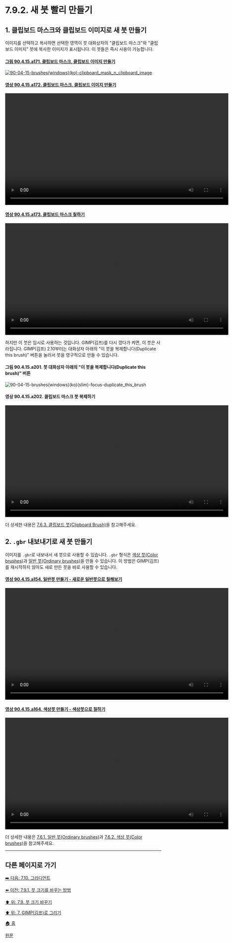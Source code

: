 # 7.9.2. 새 붓 빨리 만들기

## 1. 클립보드 마스크와 클립보드 이미지로 새 붓 만들기
이미지를 선택하고 복사하면 선택한 영역이 붓 대화상자의 "클립보드 마스크"와 "클립보드 이미지" 붓에 복사한 이미지가 표시됩니다. 이 붓들은 즉시 사용이 가능합니다.

#### [그림 90.4.15.a171. 클립보드 마스크, 클립보드 이미지 만들기](https://wonder13662.github.io/gimp/2.10.36_ko/90-04-15-brushes.html#%EA%B7%B8%EB%A6%BC-90415a171-%ED%81%B4%EB%A6%BD%EB%B3%B4%EB%93%9C-%EB%A7%88%EC%8A%A4%ED%81%AC-%ED%81%B4%EB%A6%BD%EB%B3%B4%EB%93%9C-%EC%9D%B4%EB%AF%B8%EC%A7%80-%EB%A7%8C%EB%93%A4%EA%B8%B0)
[![90-04-15-brushes(windows)(ko)-clipboard_mask_n_clipboard_image](https://github.com/wonder13662/gimp/assets/15767104/302a8b30-c573-4bc4-b512-08e93d821f87)](https://wonder13662.github.io/gimp/2.10.36_ko/90-04-15-brushes.html#%EA%B7%B8%EB%A6%BC-90415a171-%ED%81%B4%EB%A6%BD%EB%B3%B4%EB%93%9C-%EB%A7%88%EC%8A%A4%ED%81%AC-%ED%81%B4%EB%A6%BD%EB%B3%B4%EB%93%9C-%EC%9D%B4%EB%AF%B8%EC%A7%80-%EB%A7%8C%EB%93%A4%EA%B8%B0)

#### [영상 90.4.15.a172. 클립보드 마스크, 클립보드 이미지 만들기](https://wonder13662.github.io/gimp/2.10.36_ko/90-04-15-brushes.html#%EC%98%81%EC%83%81-90415a172-%ED%81%B4%EB%A6%BD%EB%B3%B4%EB%93%9C-%EB%A7%88%EC%8A%A4%ED%81%AC-%ED%81%B4%EB%A6%BD%EB%B3%B4%EB%93%9C-%EC%9D%B4%EB%AF%B8%EC%A7%80-%EB%A7%8C%EB%93%A4%EA%B8%B0)
<video controls="controls" width="720" src="https://github.com/wonder13662/gimp/assets/15767104/eb75db8d-7c74-40a2-a398-26c67299874c"></video>

#### [영상 90.4.15.a173. 클립보드 마스크 칠하기](https://wonder13662.github.io/gimp/2.10.36_ko/90-04-15-brushes.html#%EC%98%81%EC%83%81-90415a173-%ED%81%B4%EB%A6%BD%EB%B3%B4%EB%93%9C-%EB%A7%88%EC%8A%A4%ED%81%AC-%EC%B9%A0%ED%95%98%EA%B8%B0)
<video controls="controls" width="720" src="https://github.com/wonder13662/gimp/assets/15767104/7e116df4-d25e-48bc-8465-16d10da6b676"></video>

하지만 이 붓은 임시로 사용하는 것입니다. GIMP(김프)를 다시 껐다가 켜면, 이 붓은 사라집니다. GIMP(김프) 2.10부터는 대화상자 아래의 "이 붓을 복제합니다(Duplicate this brush)" 버튼을 눌러서 붓을 영구적으로 만들 수 있습니다.

#### 그림 90.4.15.a201. 붓 대화상자 아래의 "이 붓을 복제합니다(Duplicate this brush)" 버튼
![90-04-15-brushes(windows)(ko)(slim)-focus-duplicate_this_brush](https://github.com/wonder13662/gimp/assets/15767104/8433834e-aeb8-484d-a33e-ed37d4e2b5a1)

#### 영상 90.4.15.a202. 클립보드 마스크 붓 복제하기
<video controls="controls" width="720" src="https://github.com/wonder13662/gimp/assets/15767104/22d0ee6c-82f1-46d1-a352-c2b3ac9e807d"></video>

더 상세한 내용은 [7.6.3. 클립보드 붓(Clipboard Brush)](./07-06-brushesx-03-clipboard_brush.md)을 참고해주세요.

## 2. `.gbr` 내보내기로 새 붓 만들기
이미지를 `.gbr`로 내보내서 새 붓으로 사용할 수 있습니다. `.gbr` 형식은 [색상 붓(Color brushes)](./07-06-brushesx-02-color_brush.md)과 [일반 붓(Ordinary brushes)](./07-06-brushesx-01-ordinary_brush.md)을 만들 수 있습니다. 이 방법은 GIMP(김프)를 재시작하지 않아도 새로 만든 붓을 바로 사용할 수 있습니다.

#### [영상 90.4.15.a154. 일반붓 만들기 - 새로운 일반붓으로 칠해보기](https://wonder13662.github.io/gimp/2.10.36_ko/90-04-15-brushes.html#%EC%98%81%EC%83%81-90415a154-%EC%9D%BC%EB%B0%98%EB%B6%93-%EB%A7%8C%EB%93%A4%EA%B8%B0---%EC%83%88%EB%A1%9C%EC%9A%B4-%EC%9D%BC%EB%B0%98%EB%B6%93%EC%9C%BC%EB%A1%9C-%EC%B9%A0%ED%95%B4%EB%B3%B4%EA%B8%B0)
<video controls="controls" width="720" src="https://github.com/wonder13662/gimp/assets/15767104/c4e5e43b-c351-43d1-9e24-a61d786a6e55"></video>

#### [영상 90.4.15.a164. 색상붓 만들기 - 색상붓으로 칠하기](https://wonder13662.github.io/gimp/2.10.36_ko/90-04-15-brushes.html#%EC%98%81%EC%83%81-90415a164-%EC%83%89%EC%83%81%EB%B6%93-%EB%A7%8C%EB%93%A4%EA%B8%B0---%EC%83%89%EC%83%81%EB%B6%93%EC%9C%BC%EB%A1%9C-%EC%B9%A0%ED%95%98%EA%B8%B0)
<video controls="controls" width="720" src="https://github.com/wonder13662/gimp/assets/15767104/7162b436-f9c5-4b27-a706-9a7d8e59f383"></video>

더 상세한 내용은 [7.6.1. 일반 붓(Ordinary brushes)](./07-06-brushesx-01-ordinary_brush.md)과 [7.6.2. 색상 붓(Color brushes)](./07-06-brushesx-02-color_brush.md)을 참고해주세요.

***

## 다른 페이지로 가기
[➡️ 다음: 7.10. 그라디언트](./07-10-gradients.md)

[⬅️ 이전: 7.9.1. 붓 크기를 바꾸는 방법](./07-09-01-how-to-change-the-size-of-a-brush.md)

[⬆️ 위: 7.9. 붓 크기 바꾸기](./07-09-00-changing-brush-size.md)

[⬆️ 위: 7. GIMP(김프)로 그리기](./07-00-painting-with-gimp.md)

[🏠 홈](./00-home.md)

[원문](https://docs.gimp.org/2.10/ko/gimp-creating-brush-quickly.html)
